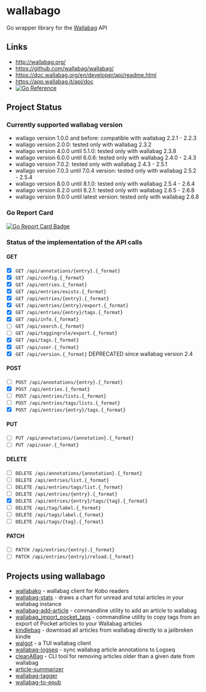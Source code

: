 # wallabago

Go wrapper library for the [Wallabag](https://github.com/wallabag/wallabag/) API


## Links

- http://wallabag.org/
- https://github.com/wallabag/wallabag/
- https://doc.wallabag.org/en/developer/api/readme.html
- https://app.wallabag.it/api/doc
- [![Go Reference](https://pkg.go.dev/badge/github.com/Strubbl/wallabago.svg)](https://pkg.go.dev/github.com/Strubbl/wallabago)

## Project Status

### Currently supported wallabag version

* wallago version 1.0.0 and before: compatible with wallabag 2.2.1 - 2.2.3
* wallago version 2.0.0: tested only with wallabag 2.3.2
* wallago version 4.0.0 until 5.1.0: tested only with wallabag 2.3.8
* wallago version 6.0.0 until 6.0.6: tested only with wallabag 2.4.0 - 2.4.3
* wallago version 7.0.2: tested only with wallabag 2.4.3 - 2.5.1
* wallago version 7.0.3 until 7.0.4 version: tested only with wallabag 2.5.2 - 2.5.4
* wallago version 8.0.0 until 8.1.0: tested only with wallabag 2.5.4 - 2.6.4
* wallago version 8.2.0 until 8.2.1: tested only with wallabag 2.6.5 - 2.6.8
* wallago version 9.0.0 until latest version: tested only with wallabag 2.6.8


### Go Report Card

[![Go Report Card Badge](https://goreportcard.com/badge/github.com/Strubbl/wallabago)](https://goreportcard.com/report/github.com/Strubbl/wallabago)


### Status of the implementation of the API calls

#### GET
- [x] `GET /api/annotations/{entry}.{_format}`
- [x] `GET /api/config.{_format}`
- [x] `GET /api/entries.{_format}`
- [x] `GET /api/entries/exists.{_format}`
- [x] `GET /api/entries/{entry}.{_format}`
- [x] `GET /api/entries/{entry}/export.{_format}`
- [x] `GET /api/entries/{entry}/tags.{_format}`
- [x] `GET /api/info.{_format}`
- [ ] `GET /api/search.{_format}`
- [ ] `GET /api/taggingrule/export.{_format}`
- [x] `GET /api/tags.{_format}`
- [x] `GET /api/user.{_format}`
- [x] `GET /api/version.{_format}` DEPRECATED since wallabag version 2.4

#### POST
- [ ] `POST /api/annotations/{entry}.{_format}`
- [x] `POST /api/entries.{_format}`
- [ ] `POST /api/entries/lists.{_format}`
- [ ] `POST /api/entries/tags/lists.{_format}`
- [x] `POST /api/entries/{entry}/tags.{_format}`

#### PUT
- [ ] `PUT /api/annotations/{annotation}.{_format}`
- [ ] `PUT /api/user.{_format}`

#### DELETE
- [ ] `DELETE /api/annotations/{annotation}.{_format}`
- [ ] `DELETE /api/entries/list.{_format}`
- [ ] `DELETE /api/entries/tags/list.{_format}`
- [ ] `DELETE /api/entries/{entry}.{_format}`
- [x] `DELETE /api/entries/{entry}/tags/{tag}.{_format}`
- [ ] `DELETE /api/tag/label.{_format}`
- [ ] `DELETE /api/tags/label.{_format}`
- [ ] `DELETE /api/tags/{tag}.{_format}`

#### PATCH
- [ ] `PATCH /api/entries/{entry}.{_format}`
- [ ] `PATCH /api/entries/{entry}/reload.{_format}`

## Projects using wallabago

* [wallabako](https://gitlab.com/anarcat/wallabako) - wallabag client for Kobo readers
* [wallabag-stats](https://codeberg.org/strubbl/wallabag-stats) - draws a chart for unread and total articles in your wallabag instance
* [wallabag-add-article](https://codeberg.org/strubbl/wallabag-add-article) - commandline utility to add an article to wallabag
* [wallabag_import_pocket_tags](https://github.com/pbarry/wallabag_import_pocket_tags) - commandline utility to copy tags from an export of Pocket articles to your Wallabag articles
* [kindlebag](https://github.com/sum12/kindlebag) - download all articles from wallabag directly to a jailbroken kindle
* [walgot](https://git.sr.ht/~bacardi55/walgot) - a TUI wallabag client
* [wallabag-logseq](https://codeberg.org/strubbl/wallabag-logseq) - sync wallabag article annotations to Logseq
* [cleanABag](https://git.sr.ht/~bacardi55/cleanABag) - CLI tool for removing articles older than a given date from wallabag
* [article-summarizer](https://github.com/kahnwong/article-summarizer/)
* [wallabag-tagger](https://github.com/kahnwong/wallabag-tagger)
* [wallabag-to-epub](https://github.com/kahnwong/wallabag-to-epub)
